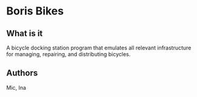 # Boris Bikes

## What is it

A bicycle docking station program that emulates all relevant infrastructure for managing, repairing, and distributing bicycles.

## Authors
Mic, Ina